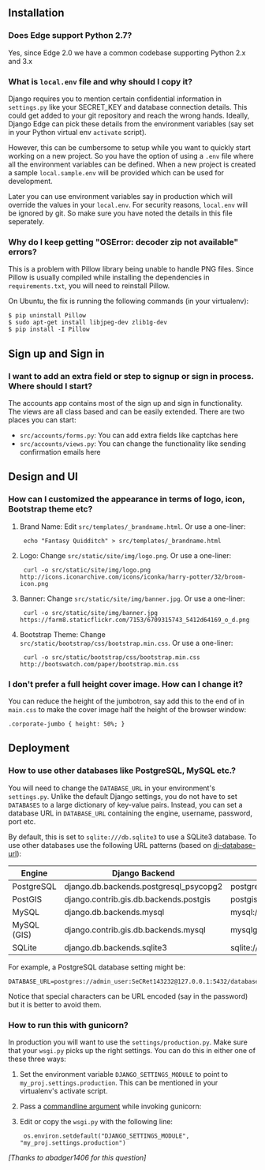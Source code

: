 ## Installation

### Does Edge support Python 2.7?

Yes, since Edge 2.0 we have a common codebase supporting Python 2.x and 3.x

### What is `local.env` file and why should I copy it?

Django requires you to mention certain confidential information in `settings.py` like your SECRET_KEY and database connection details. This could get added to your git repository and reach the wrong hands. Ideally, Django Edge can pick these details from the environment variables (say set in your Python virtual env `activate` script).

However, this can be cumbersome to setup while you want to quickly start working on a new project. So you have the option of using a `.env` file where all the environment variables can be defined. When a new project is created a sample `local.sample.env` will be provided which can be used for development.

Later you can use environment variables say in production which will override the values in your `local.env`. For security reasons, `local.env` will be ignored by git. So make sure you have noted the details in this file seperately.

### Why do I keep getting "OSError: decoder zip not available" errors?

This is a problem with Pillow library being unable to handle PNG files. Since Pillow is usually compiled while installing the dependencies in `requirements.txt`, you will need to reinstall Pillow.

On Ubuntu, the fix is running the following commands (in your virtualenv):

    $ pip uninstall Pillow
    $ sudo apt-get install libjpeg-dev zlib1g-dev
    $ pip install -I Pillow

## Sign up and Sign in

### I want to add an extra field or step to signup or sign in process. Where should I start?

The accounts app contains most of the sign up and sign in functionality. The views are all class based and can be easily extended. There are two places you can start:

* `src/accounts/forms.py`: You can add extra fields like captchas here
* `src/accounts/views.py`: You can change the functionality like sending confirmation emails here

## Design and UI

### How can I customized the appearance in terms of logo, icon, Bootstrap theme etc?

1. Brand Name: Edit `src/templates/_brandname.html`. Or use a one-liner:

        echo "Fantasy Quidditch" > src/templates/_brandname.html
 
2. Logo: Change `src/static/site/img/logo.png`. Or use a one-liner:

        curl -o src/static/site/img/logo.png http://icons.iconarchive.com/icons/iconka/harry-potter/32/broom-icon.png

2. Banner: Change `src/static/site/img/banner.jpg`. Or use a one-liner:

        curl -o src/static/site/img/banner.jpg https://farm8.staticflickr.com/7153/6709315743_5412d64169_o_d.png

4. Bootstrap Theme: Change `src/static/bootstrap/css/bootstrap.min.css`. Or use a one-liner:

        curl -o src/static/bootstrap/css/bootstrap.min.css http://bootswatch.com/paper/bootstrap.min.css

### I don't prefer a full height cover image. How can I change it?

You can reduce the height of the jumbotron, say add this to the end of in `main.css` to make the cover image half the height of the browser window:

    .corporate-jumbo { height: 50%; }

## Deployment

### How to use other databases like PostgreSQL, MySQL etc.?

You will need to change the `DATABASE_URL` in your environment's `settings.py`. Unlike the default Django settings, you do not have to set `DATABASES` to a large dictionary of key-value pairs. Instead, you can set a database URL in `DATABASE_URL` containing the engine, username, password, port etc.

By default, this is set to `sqlite:///db.sqlite3` to use a SQLite3 database. To use other databases use the following URL patterns (based on [dj-database-url](https://github.com/kennethreitz/dj-database-url)):

Engine |	Django Backend | URL
-------|-------------------|---------
PostgreSQL |	django.db.backends.postgresql_psycopg2 |	postgres://USER:PASSWORD@HOST:PORT/NAME
PostGIS |	django.contrib.gis.db.backends.postgis |	postgis://USER:PASSWORD@HOST:PORT/NAME
MySQL |	django.db.backends.mysql |	mysql://USER:PASSWORD@HOST:PORT/NAME
MySQL (GIS) |	django.contrib.gis.db.backends.mysql |	mysqlgis://USER:PASSWORD@HOST:PORT/NAME
SQLite |	django.db.backends.sqlite3 |	sqlite:///PATH

For example, a PostgreSQL database setting might be:

    DATABASE_URL=postgres://admin_user:SeCRet143232@127.0.0.1:5432/database

Notice that special characters can be URL encoded (say in the password) but it is better to avoid them.

### How to run this with gunicorn?

In production you will want to use the `settings/production.py`. Make sure that your `wsgi.py` picks up the right settings. You can do this in either one of these three ways:

1. Set the environment variable `DJANGO_SETTINGS_MODULE` to point to `my_proj.settings.production`. This can be mentioned in your virtualenv's activate script.

2. Pass a [commandline argument](http://gunicorn-docs.readthedocs.org/en/latest/settings.html#raw-env) while invoking gunicorn:

3. Edit or copy the `wsgi.py` with the following line:

        os.environ.setdefault("DJANGO_SETTINGS_MODULE", "my_proj.settings.production")

_[Thanks to abadger1406 for this question]_
